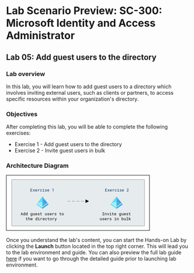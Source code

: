 # Lab Scenario Preview: SC-300:  Microsoft Identity and Access Administrator

## Lab 05: Add guest users to the directory

### Lab overview

In this lab, you will learn how to add guest users to a directory which involves inviting external users, such as clients or partners, to access specific resources within your organization's directory.

### Objectives
  
After completing this lab, you will be able to complete the following exercises:

- Exercise 1 - Add guest users to the directory
- Exercise 2 - Invite guest users in bulk

### Architecture Diagram

   ![](./media/arch05.png)

Once you understand the lab's content, you can start the Hands-on Lab by clicking the **Launch** button located in the top right corner. This will lead you to the lab environment and guide. You can also preview the full lab guide [here](https://experience.cloudlabs.ai/#/labguidepreview/f432c576-6673-4ed9-8b5d-59b937876b1a) if you want to go through the detailed guide prior to launching lab environment.





